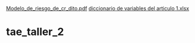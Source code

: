 [Modelo_de_riesgo_de_cr_dito.pdf](https://github.com/juanfeuv/tae_taller_2/files/9805886/Modelo_de_riesgo_de_cr_dito.pdf)
[diccionario de variables del articulo 1.xlsx](https://github.com/juanfeuv/tae_taller_2/files/9805961/diccionario.de.variables.del.articulo.1.xlsx)

# tae_taller_2
